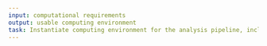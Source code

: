 ```yaml
---
input: computational requirements
output: usable computing environment
task: Instantiate computing environment for the analysis pipeline, including I/O, memory requirements, parallelization strategy, and cost control
---
```

